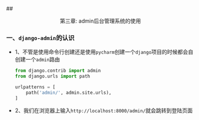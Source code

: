 ##<center>第三章: admin后台管理系统的使用</center>

### 一、`django-admin`的认识

* 1、不管是使用命令行创建还是使用`pycharm`创建一个`django`项目的时候都会自创建一个`admin`路由

  ```py
  from django.contrib import admin
  from django.urls import path

  urlpatterns = [
      path('admin/', admin.site.urls),
  ]
  ```

* 2、我们在浏览器上输入`http://localhost:8000/admin/`就会跳转到登陆页面